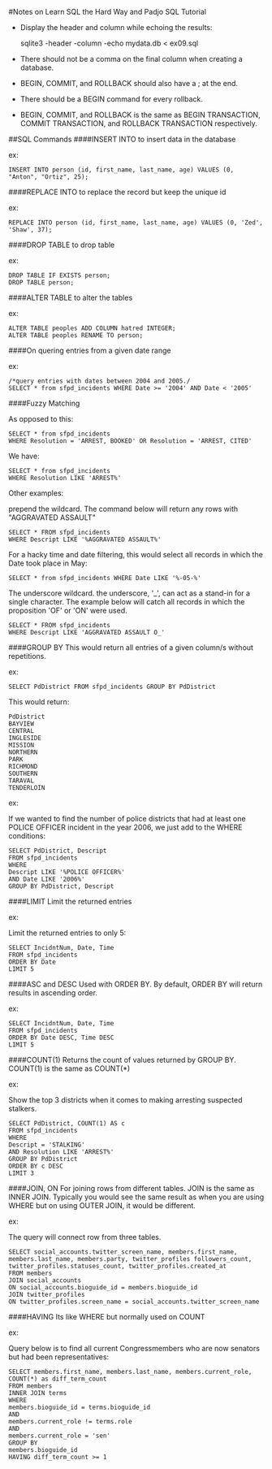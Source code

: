 #Notes on Learn SQL the Hard Way and Padjo SQL Tutorial

*	Display the header and column while echoing the results:

	sqlite3 -header -column -echo mydata.db < ex09.sql

*	There should not be a comma on the final column when creating a database.
*	BEGIN, COMMIT, and ROLLBACK should also have a ; at the end.
*	There should be a BEGIN command for every rollback.
*	BEGIN, COMMIT, and ROLLBACK is the same as BEGIN TRANSACTION, COMMIT TRANSACTION, and ROLLBACK TRANSACTION respectively.


##SQL Commands
####INSERT INTO
to insert data in the database

ex:

	INSERT INTO person (id, first_name, last_name, age) VALUES (0, "Anton", "Ortiz", 25);

####REPLACE INTO
to replace the record but keep the unique id

ex:

	REPLACE INTO person (id, first_name, last_name, age) VALUES (0, 'Zed', 'Shaw', 37);

####DROP TABLE
to drop table

ex:

	DROP TABLE IF EXISTS person;
	DROP TABLE person;

####ALTER TABLE
to alter the tables

ex:

	ALTER TABLE peoples ADD COLUMN hatred INTEGER;
	ALTER TABLE peoples RENAME TO person;

####On quering entries from a given date range

ex:

    /*query entries with dates between 2004 and 2005./
    SELECT * from sfpd_incidents WHERE Date >= '2004' AND Date < '2005'

####Fuzzy Matching

As opposed to this:
	
	SELECT * from sfpd_incidents
	WHERE Resolution = 'ARREST, BOOKED' OR Resolution = 'ARREST, CITED'
We have:

	SELECT * from sfpd_incidents
	WHERE Resolution LIKE 'ARREST%'
	
Other examples:

prepend the wildcard. The command below will return any rows with "AGGRAVATED ASSAULT"
	
	SELECT * FROM sfpd_incidents
	WHERE Descript LIKE '%AGGRAVATED ASSAULT%'

For a hacky time and date filtering, this would select all records in which the Date took place in May:

	SELECT * from sfpd_incidents WHERE Date LIKE '%-05-%'

The underscore wildcard. the underscore, '_', can act as a stand-in for a single character. The example below will catch all records in which the proposition 'OF' or 'ON' were used.

	SELECT * FROM sfpd_incidents
	WHERE Descript LIKE 'AGGRAVATED ASSAULT O_'

####GROUP BY
This would return all entries of a given column/s without repetitions.

ex:
	
	SELECT PdDistrict FROM sfpd_incidents GROUP BY PdDistrict

This would return:

	PdDistrict
	BAYVIEW
	CENTRAL
	INGLESIDE
	MISSION
	NORTHERN
	PARK
	RICHMOND
	SOUTHERN
	TARAVAL
	TENDERLOIN

ex:

If we wanted to find the number of police districts that had at least one POLICE OFFICER incident in the year 2006, we just add to the WHERE conditions:

	SELECT PdDistrict, Descript
	FROM sfpd_incidents
	WHERE
	Descript LIKE '%POLICE OFFICER%'
	AND Date LIKE '2006%'
	GROUP BY PdDistrict, Descript

####LIMIT
Limit the returned entries

ex:

Limit the returned entries to only 5:

	SELECT IncidntNum, Date, Time
	FROM sfpd_incidents
	ORDER BY Date
	LIMIT 5

####ASC and DESC
Used with ORDER BY. By default, ORDER BY will return results in ascending order.

ex:

	SELECT IncidntNum, Date, Time
	FROM sfpd_incidents
	ORDER BY Date DESC, Time DESC
	LIMIT 5

####COUNT(1)
Returns the count of values returned by GROUP BY. COUNT(1) is the same as COUNT(*)


ex:

Show the top 3 districts when it comes to making arresting suspected stalkers.

	SELECT PdDistrict, COUNT(1) AS c 
	FROM sfpd_incidents
	WHERE 
	Descript = 'STALKING'
	AND Resolution LIKE 'ARREST%'
	GROUP BY PdDistrict
	ORDER BY c DESC
	LIMIT 3

####JOIN, ON
For joining rows from different tables. JOIN is the same as INNER JOIN. Typically you would see the same result as when you are using WHERE but on using OUTER JOIN, it would be different.

ex:

The query will connect row from three tables.

	SELECT social_accounts.twitter_screen_name, members.first_name, members.last_name, members.party, twitter_profiles followers_count, twitter_profiles.statuses_count, twitter_profiles.created_at
	FROM members
	JOIN social_accounts
	ON social_accounts.bioguide_id = members.bioguide_id
	JOIN twitter_profiles
	ON twitter_profiles.screen_name = social_accounts.twitter_screen_name

####HAVING
Its like WHERE but normally used on COUNT

ex:

Query below is to find all current Congressmembers who are now senators but had been representatives:

	SELECT members.first_name, members.last_name, members.current_role, COUNT(*) as diff_term_count 
	FROM members
	INNER JOIN terms
	WHERE
	members.bioguide_id = terms.bioguide_id
	AND
	members.current_role != terms.role
	AND
	members.current_role = 'sen'
	GROUP BY
	members.bioguide_id
	HAVING diff_term_count >= 1
